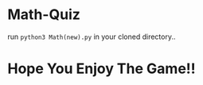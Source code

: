 # Math-Quiz
run <code>python3 Math(new).py</code> in your cloned directory..

<h1>Hope You Enjoy The Game!!</h1>
